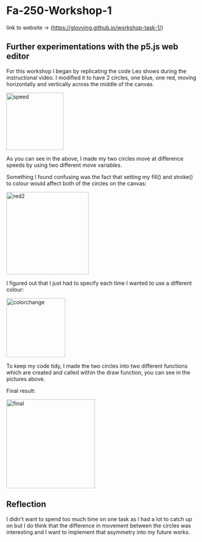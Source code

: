 # Fa-250-Workshop-1
link to website -> (https://glovving.github.io/workshop-task-1/)

## Further experimentations with the p5.js web editor

For this workshop I began by replicating the code Leo shows during the instructional video.
I modified it to have 2 circles, one blue, one red, moving horizontally and vertically across the middle of the canvas.

<img width="150" alt="speed" src="https://github.com/user-attachments/assets/750c97dd-f71f-41d3-a876-6af0dd0e9935" />

As you can see in the above, I made my two circles move at difference speeds by using two different move variables.

Something I found confusing was the fact that setting my fill() and stroke() to colour would affect both of the circles on the canvas:

<img width="216" alt="red2" src="https://github.com/user-attachments/assets/f3871e05-7824-4b56-a692-558e4dbd16c2" />

I figured out that I just had to specify each time I wanted to use a different colour:

<img width="155" alt="colorchange" src="https://github.com/user-attachments/assets/c9f071e8-d89a-479d-980e-1445784c5ced" />

To keep my code tidy, I made the two circles into two different functions which are created and called within the draw function, you can see in the pictures above.

Final result:

<img width="233" alt="final" src="https://github.com/user-attachments/assets/d1407fc0-8d1f-4f98-8f1a-aece3893a519" />


## Reflection

I didn't want to spend too much time on one task as I had a lot to catch up on but I do think that the difference in movement between the circles was interesting and I want to implement that asymmetry into my 
future works.
